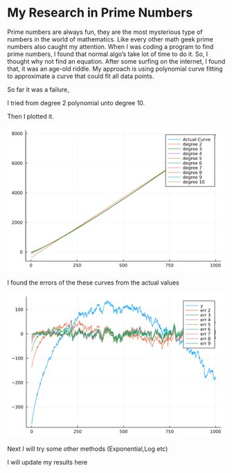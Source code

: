 
# My Research in Prime Numbers


Prime numbers are always fun, they are the most mysterious type of numbers in the world of mathematics. Like every other math geek prime numbers also caught my attention. When I was coding a program to find prime numbers, I found that normal algo’s take lot of time to do it. So, I thought why not find an equation. After some surfing on the internet, I found that, it was an age-old riddle. 
My approach is using polynomial curve fitting to approximate a curve that could fit all data points.

So far it was a failure, 

I tried from degree 2 polynomial unto degree 10.

Then I plotted it.

![plot](https://github.com/8G6/prime/blob/main/plt_curves.png)


I found the errors of the these curves from the actual values 

![errors](https://github.com/8G6/prime/blob/main/plt_err_curves.png)

Next I will try some other methods (Exponential,Log etc)

I will update my results here
